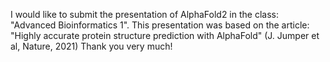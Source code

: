 I would like to submit the presentation of AlphaFold2 in the class: "Advanced Bioinformatics 1". 
This presentation was based on the article: "Highly accurate protein structure prediction with AlphaFold" (J. Jumper et al, Nature, 2021)
Thank you very much!
